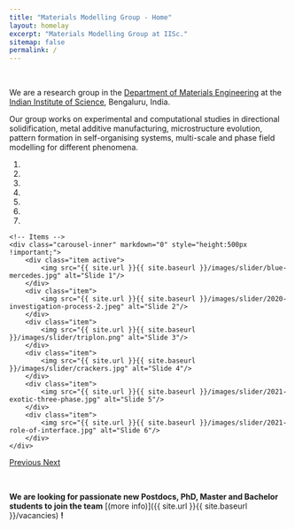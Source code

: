 ```yaml
---
title: "Materials Modelling Group - Home"
layout: homelay
excerpt: "Materials Modelling Group at IISc."
sitemap: false
permalink: /
---
```


&nbsp;

We are a research group in the [Department of Materials Engineering](https://materials.iisc.ac.in/) at the [Indian Institute of Science](http://www.iisc.ac.in), Bengaluru, India. 

Our group works on experimental and computational studies in directional solidification, metal additive manufacturing, microstructure evolution, pattern formation in self-organising systems, multi-scale and phase field modelling for different phenomena.


<div markdown="0" id="carousel" class="carousel slide" data-ride="carousel" data-interval="4000" data-pause="hover" >
    <!-- Menu -->
    <ol class="carousel-indicators">
        <li data-target="#carousel" data-slide-to="0" class="active"></li>
        <li data-target="#carousel" data-slide-to="1"></li>
        <li data-target="#carousel" data-slide-to="2"></li>
        <li data-target="#carousel" data-slide-to="3"></li>
        <li data-target="#carousel" data-slide-to="4"></li>
        <li data-target="#carousel" data-slide-to="5"></li>
        <li data-target="#carousel" data-slide-to="6"></li>
    </ol>

    <!-- Items -->
    <div class="carousel-inner" markdown="0" style="height:500px !important;">
        <div class="item active">
            <img src="{{ site.url }}{{ site.baseurl }}/images/slider/blue-mercedes.jpg" alt="Slide 1"/>
        </div>
        <div class="item">
            <img src="{{ site.url }}{{ site.baseurl }}/images/slider/2020-investigation-process-2.jpeg" alt="Slide 2"/>
        </div>
        <div class="item">
            <img src="{{ site.url }}{{ site.baseurl }}/images/slider/triplon.png" alt="Slide 3"/>
        </div>
        <div class="item">
            <img src="{{ site.url }}{{ site.baseurl }}/images/slider/crackers.jpg" alt="Slide 4"/>
        </div>
        <div class="item">
            <img src="{{ site.url }}{{ site.baseurl }}/images/slider/2021-exotic-three-phase.jpg" alt="Slide 5"/>
        </div>
        <div class="item">
            <img src="{{ site.url }}{{ site.baseurl }}/images/slider/2021-role-of-interface.jpg" alt="Slide 6"/>
        </div>
    </div>
  <a class="left carousel-control" href="#carousel" role="button" data-slide="prev">
    <span class="glyphicon glyphicon-chevron-left" aria-hidden="true"></span>
    <span class="sr-only">Previous</span>
  </a>
  <a class="right carousel-control" href="#carousel" role="button" data-slide="next">
    <span class="glyphicon glyphicon-chevron-right" aria-hidden="true"></span>
    <span class="sr-only">Next</span>
  </a>
</div>


&nbsp;

 **We are  looking for passionate new Postdocs, PhD, Master and Bachelor students to join the team** [(more info)]({{ site.url }}{{ site.baseurl }}/vacancies) **!**

